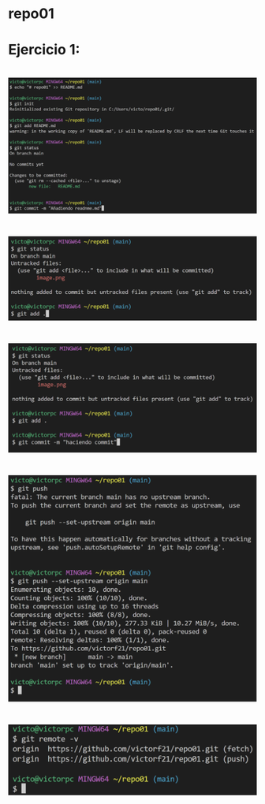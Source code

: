 # repo01
# Ejercicio 1:
# ![Alt text](image.png)
# ![Alt text](image-1.png)
# ![Alt text](image-2.png)
# ![Alt text](image-3.png)
# ![Alt text](image-4.png)

